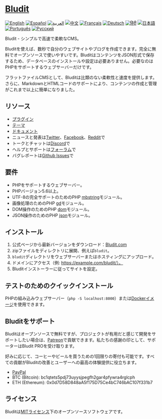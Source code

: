 # [Bludit](https://www.bludit.com/)

[![English](https://img.shields.io/badge/Language-English-blue.svg)](README.md)
[![Español](https://img.shields.io/badge/Language-Español-green.svg)](README.es.md)
[![العربية](https://img.shields.io/badge/Language-العربية-yellow.svg)](README.ar.md)
[![中文](https://img.shields.io/badge/Language-中文-red.svg)](README.zh.md)
[![Français](https://img.shields.io/badge/Language-Français-purple.svg)](README.fr.md)
[![Deutsch](https://img.shields.io/badge/Language-Deutsch-orange.svg)](README.de.md)
[![हिंदी](https://img.shields.io/badge/Language-हिंदी-lightblue.svg)](README.hi.md)
[![日本語](https://img.shields.io/badge/Language-日本語-pink.svg)](README.ja.md)
[![Português](https://img.shields.io/badge/Language-Português-darkgreen.svg)](README.pt.md)
[![Русский](https://img.shields.io/badge/Language-Русский-cyan.svg)](README.ru.md)

Bludit - シンプルで高速で柔軟なCMS。

Bluditを使えば、数秒で自分のウェブサイトやブログを作成できます。完全に無料でオープンソースで使いやすいです。BluditはコンテンツをJSON形式で保存するため、データベースのインストールや設定は必要ありません。必要なのはPHPをサポートするウェブサーバーだけです。

フラットファイルCMSとして、Bluditは比類のない柔軟性と速度を提供します。さらに、MarkdownとHTMLコードのサポートにより、コンテンツの作成と管理がこれまで以上に簡単になりました。

## リソース

- [プラグイン](https://plugins.bludit.com)
- [テーマ](https://themes.bludit.com)
- [ドキュメント](https://docs.bludit.com)
- ニュースと発表は[Twitter](https://twitter.com/bludit)、[Facebook](https://www.facebook.com/bluditcms)、[Reddit](https://www.reddit.com/r/bludit/)で
- トークとチャットは[Discord](https://discord.gg/CFaXEdZWds)で
- ヘルプとサポートは[フォーラム](https://forum.bludit.org)で
- バグレポートは[Github Issues](https://github.com/bludit/bludit/issues)で

## 要件

- PHPをサポートするウェブサーバー。
- PHPバージョン5.6以上。
- UTF-8の完全サポートのためのPHP [mbstring](http://php.net/manual/en/book.mbstring.php)モジュール。
- 画像処理のためのPHP [gd](http://php.net/manual/en/book.image.php)モジュール。
- DOM操作のためのPHP [dom](http://php.net/manual/en/book.dom.php)モジュール。
- JSON操作のためのPHP [json](http://php.net/manual/en/book.json.php)モジュール。

## インストール

1. 公式ページから最新バージョンをダウンロード：[Bludit.com](https://www.bludit.com)
2. zipファイルをディレクトリに展開、例えば`bludit`。
3. `bludit`ディレクトリをウェブサーバーまたはホスティングにアップロード。
4. ドメインにアクセス（例: https://example.com/bludit/）。
5. Bluditインストーラーに従ってサイトを設定。

## テストのためのクイックインストール

PHPの組み込みウェブサーバー（`php -S localhost:8000`）または[Dockerイメージ](https://hub.docker.com/r/bludit/docker/)を使用できます。

## Bluditをサポート

Bluditはオープンソースで無料ですが、プロジェクトが有用だと感じて開発をサポートしたい場合は、[Patreon](https://www.patreon.com/bePatron?c=921115&rid=2458860)で貢献できます。私たちの感謝の印として、サポーターはBludit PROを受け取ります。

好みに応じて、コーヒーやビールを買うための1回限りの寄付も可能です。すべての貢献がBluditの改善とユーザーへの最高の体験提供に役立ちます。

- [PayPal](https://www.paypal.me/bludit/10)
- BTC (Bitcoin): bc1qtets5pdj73uyysjpegfh2gar4pfywra4rglcph
- ETH (Ethereum): 0x0d7D58D848aA5f175D75Ce4bC746bAC107f331b7

## ライセンス

Bluditは[MITライセンス](https://tldrlegal.com/license/mit-license)下のオープンソースソフトウェアです。
